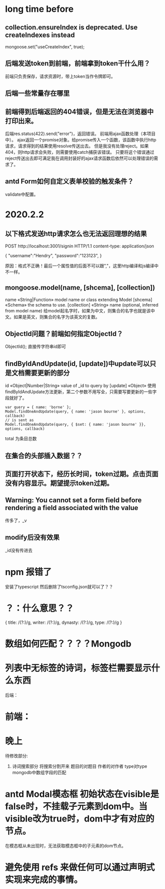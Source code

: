 # long time before
## collection.ensureIndex is deprecated. Use createIndexes instead
mongoose.set("useCreateIndex", true);

## 后端发送token到前端，前端拿到token干什么用？
前端只负责保存，请求资源时，带上token当作令牌即可。

## 后端一些常量存在哪里

## 前端得到后端返回的404错误，但是无法在浏览器中打印出来。
后端res.status(422).send("error")，返回错误。
前端用ajax函数处理（本项目中）。
ajax返回一个promise对象。给promise传入一个函数，该函数中执行http请求，请求得到的结果使用resolve传送出去。
但是我没有处理reject。如果404，则http请求会失败，则需要使用catch捕获该错误。
只要将这个错误通过reject传送出去即可满足我在调用封装好的ajax请求函数后依然可以处理错误的需求了。

## antd Form如何自定义表单校验的触发条件？
validate中配置。



# 2020.2.2

## 以下格式发送http请求怎么也无法返回理想的结果
POST http://localhost:3001/signin HTTP/1.1
content-type: application/json

{
    "username":"Hendry",
    "password":"123123",
}

原因：格式不正确！最后一个属性值的后面不可以跟","，这里http编译和js编译中不一样。


## mongoose.model(name, [shcema], [collection])
name «String|Function» model name or class extending Model
[shcema] «Schema» the schema to use.
[collection] «String» name (optional, inferred from model name)
给model起名字时，如果为中文，则集合的名字也就是该中文。如果是英文，则集合的名字为该英文的复数。


## ObjectId问题？前端如何指定ObjectId？
ObjectId(<String>);
直接传字符串id即可


## findByIdAndUpdate(id, [update])中update可以只是文档需要更新的部分
id «Object|Number|String» value of _id to query by
[update] «Object»
使用findByIdAndUpdate方法更新，第二个参数不用写全，只需要写要更新的一些字段就好了。
```
var query = { name: 'borne' };
Model.findOneAndUpdate(query, { name: 'jason bourne' }, options, callback)
// is sent as
Model.findOneAndUpdate(query, { $set: { name: 'jason bourne' }}, options, callback)
```

total 为条目总数

## 在集合的头部插入数据？？

## 页面打开状态下，经历长时间，token过期。点击页面没有内容显示。期望提示token过期。

## Warning: You cannot set a form field before rendering a field associated with the value
传多了，_v
## modify后没有效果
_id没有传进去
# npm 报错了
安装了typescript 然后删除了tsconfig.json就可以了？？


# ？：什么意思？？
 { title: /(?:)/g,
  writer: /(?:)/g,
  dynasty: /(?:)/g,
  type: /(?:)/g }

  
# 数组如何匹配？？？？Mongodb

# 列表中无标签的诗词，标签栏需要显示什么东西


后端：
<!-- 输入**诗词名字 搜索得到 **相关的诗词列表**     -->
<!-- 点击**诗词**，添加到 该年级该学期的必学诗词中。        -->
<!-- 查询某学期的必学篇目，返回，诗词名字，作者，内容。        完成，需要检验！ -->

# 前端：
<!-- 诗词搜索后的列表 -->
<!-- 展示诗词的列表 -->
<!-- 刚进入页面时候，还未选择cascader时，也要显示数据。 -->
# 晚上

<!-- 搜索出来的诗词，添加时，需要查看是否已经出现在必学诗词中了 -->
<!-- 样式 -->

<!-- 
## 如果删除一首诗词，
1. 那么引用这首诗词的地方也应该被删除？       不提醒！一步到底！  **采取这个方法吧√ 因为代码量比较少**
2. 或者引用到这个诗词的地方加一个判断，看诗词是否已被删除，如果已被删除则显示“资源已被删除”？ 提醒！让你看见这里曾经是有东西的。 -->

<!-- ## 给删除的按钮添加一个密码验证，防止随随便便就删除了。 -->

<!-- 
# 搜索
?value=将进酒 -->

<!-- # 晚上任务
时间： 19：30 -- 22：00

<!-- 1. 高亮 -->
<!-- 2. 个人设置模块的思考
3. 个人设置模块的编写
4. 编程的学习的思考
5. 编程的学习 -->


待修改部分:
1. 诗词搜索部分 将搜索分割开来 题目的对题目 作者的对作者 type对type
mongodb中数组字段的匹配
<!-- 2. 个人设置用户名字符串的限定 -->




# antd Modal模态框 初始状态在visible是false时，不挂载子元素到dom中。当visible改为true时，dom中才有对应的节点。
在模态框从未出现时，无法获取模态框中的子元素的dom节点。

# 避免使用 refs 来做任何可以通过声明式实现来完成的事情。
